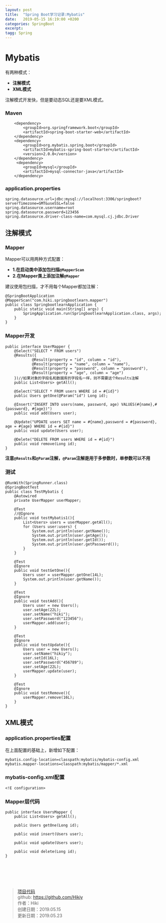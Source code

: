 ```yaml
---
layout: post
title:  "Spring Boot学习记录:Mybatis"
date:   2019-05-15 16:19:00 +0200
categories: SpringBoot
excerpt: 
tagg: Spring
---
```


# Mybatis

有两种模式：

- **注解模式**
- **XML模式**  

注解模式开发快，但是要动态SQL还是要XML模式。

### Maven

```
    <dependency>
        <groupId>org.springframework.boot</groupId>
        <artifactId>spring-boot-starter-web</artifactId>
    </dependency>
	<dependency>
		<groupId>org.mybatis.spring.boot</groupId>
		<artifactId>mybatis-spring-boot-starter</artifactId>
		<version>2.0.0</version>
	</dependency>
     <dependency>
        <groupId>mysql</groupId>
        <artifactId>mysql-connector-java</artifactId>
    </dependency>
```

### application.properties

```
spring.datasource.url=jdbc:mysql://localhost:3306/springboot?serverTimezone=GMT&useSSL=false
spring.datasource.username=root
spring.datasource.password=123456
spring.datasource.driver-class-name=com.mysql.cj.jdbc.Driver
```
## 注解模式

### Mapper

Mapper可以用两种方式配置：

- **1.在启动类中添加包扫描`@MapperScan`**
- **2.在Mapper类上添加注解`@Mapper`**

建议使用包扫描，才不用每个Mapper都加注解：

```
@SpringBootApplication
@MapperScan("com.hiki.springbootlearn.mapper")
public class SpringbootlearnApplication {
    public static void main(String[] args) {
        SpringApplication.run(SpringbootlearnApplication.class, args);
    }
}
```

### Mapper开发

```
public interface UserMapper {
    @Select("SELECT * FROM users")
    @Results({
            @Result(property = "id", column = "id"),
            @Result(property = "name", column = "name"),
            @Result(property = "password", column = "password"),
            @Result(property = "age", column = "age")
    })//如果对象的字段名和数据库的字段名一样，则不需要这个Results注解
    public List<Users> getAll();

    @Select("SELECT * FROM users WHERE id = #{id}")
    public Users getOne(@Param("id") Long id);

    @Insert("INSERT INTO users(name, password, age) VALUES(#{name},#{password}, #{age})")
    public void add(Users user);

    @Update("UPDATE users SET name = #{name},password = #{password}, age = #{age} WHERE id = #{id}")
    public void update(Users user);

    @Delete("DELETE FROM users WHERE id = #{id}")
    public void remove(Long id);
}
```

**注意`@Results`和`@Param`注解，`@Param`注解是用于多参数时，单参数可以不用**

### 测试

```
@RunWith(SpringRunner.class)
@SpringBootTest
public class TestMybatis {
    @Autowired
    private UserMapper userMapper;

    @Test
    //@Ignore
    public void testMybatis1(){
        List<Users> users = userMapper.getAll();
        for (Users user:users) {
            System.out.println(user.getName());
            System.out.println(user.getAge());
            System.out.println(user.getId());
            System.out.println(user.getPassword());
        }
    }

    @Test
    @Ignore
    public void testGetOne(){
        Users user = userMapper.getOne(14L);
        System.out.println(user.getName());
    }

    @Test
    @Ignore
    public void testAdd(){
        Users user = new Users();
        user.setAge(22L);
        user.setName("hiki");
        user.setPassword("123456");
        userMapper.add(user);
    }

    @Test
    @Ignore
    public void testUpdate(){
        Users user = new Users();
        user.setName("hikiy");
        user.setId(16L);
        user.setPassword("456789");
        user.setAge(22L);
        userMapper.update(user);
    }

    @Test
    @Ignore
    public void testRemove(){
        userMapper.remove(16L);
    }
}
```

## XML模式

### application.properties配置

在上面配置的基础上，新增如下配置：

```
mybatis.config-location=classpath:mybatis/mybatis-config.xml
mybatis.mapper-locations=classpath:mybatis/mapper/*.xml
```

### mybatis-config.xml配置

```
<!E configuration>
```

### Mapper层代码

```
public interface UsersMapper {
    public List<Users> getAll();

    public Users getOne(Long id);

    public void insert(Users user);

    public void update(Users user);

    public void delete(Long id);
}
```

<br /><br /><br /><br />
> [项目代码](https://github.com/Hikiy/SpringBootLearn)  
> github: https://github.com/Hikiy  
> 作者：Hiki  
> 创建日期：2019.05.15  
> 更新日期：2019.05.23
